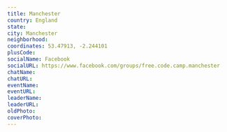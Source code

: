 ```yaml
---
title: Manchester
country: England
state: 
city: Manchester
neighborhood: 
coordinates: 53.47913, -2.244101
plusCode:
socialName: Facebook
socialURL: https://www.facebook.com/groups/free.code.camp.manchester
chatName:
chatURL:
eventName:
eventURL:
leaderName:
leaderURL:
oldPhoto: 
coverPhoto:
---
```

